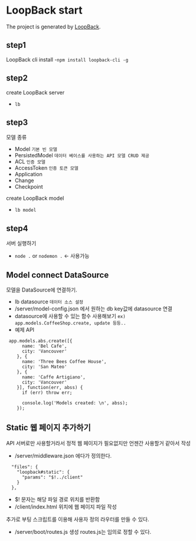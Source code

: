# LoopBack start

The project is generated by [LoopBack](http://loopback.io).

## step1
LoopBack cli install
-`npm install loopback-cli -g`

## step2
create LoopBack server
- `lb`

## step3
모델 종류
- Model                   `기본 빈 모델`
- PersistedModel          `데이터 베이스를 사용하는 API 모델 CRUD 제공`
- ACL                     `인증 모델`
- AccessToken             `인증 토큰 모델`
- Application
- Change
- Checkpoint

create LoopBack model
- `lb model`

## step4
서버 실행하기
- `node .` or `nodemon .`   <- 사용가능

## Model connect DataSource
모델을 DataSource에 연결하기.

- lb datasource `데이터 소스 설정`
- /server/model-config.json 에서 원하는 db key값에 datasource 연결
- datasource에 사용할 수 있는 함수 사용해보기 `ex) app.models.CoffeeShop.create, update 등등..`
- 예제 API
```
 app.models.abs.create([{
      name: 'Bel Cafe',
      city: 'Vancouver'
    }, {
      name: 'Three Bees Coffee House',
      city: 'San Mateo'
    }, {
      name: 'Caffe Artigiano',
      city: 'Vancouver'
    }], function(err, abss) {
      if (err) throw err;

      console.log('Models created: \n', abss);
    });
```

## Static 웹 페이지 추가하기
API 서버로만 사용할거라서 정적 웹 페이지가 필요없지만 언젠간 사용할거 같아서 작성

- /server/middleware.json 에다가 정의한다.
```
  "files": {
    "loopback#static": {
      "params": "$!../client"
    }
  },
```
- $! 문자는 해당 파일 경로 위치를 반환함
- /client/index.html 위치에 웹 페이지 파일 작성

추가로 부팅 스크립트를 이용해 사용자 정의 라우터를 만들 수 있다.
- /server/boot/routes.js 생성 routes.js는 임의로 정할 수 있다.




